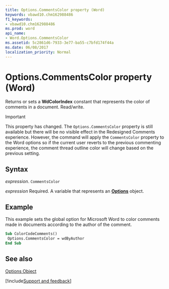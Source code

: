 ```yaml
---
title: Options.CommentsColor property (Word)
keywords: vbawd10.chm162988486
f1_keywords:
- vbawd10.chm162988486
ms.prod: word
api_name:
- Word.Options.CommentsColor
ms.assetid: 5c2861d6-7933-3e77-ba55-c7bfd174f44a
ms.date: 06/08/2017
localization_priority: Normal
---
```



# Options.CommentsColor property (Word)

Returns or sets a  **WdColorIndex** constant that represents the color of comments in a document. Read/write.

> [!IMPORTANT]
> This property has changed. The `Options.CommentsColor` property is still available but there will be no visible effect in the Redesigned Comments experience. However, the command will apply the `CommentsColor` property to the Word options so if the current user reverts to the previous commenting experience, the comment thread outline color will change based on the previous setting.

## Syntax

_expression_. `CommentsColor`

_expression_ Required. A variable that represents an **[Options](Word.Options.md)** object.


## Example

This example sets the global option for Microsoft Word to color comments made in documents according to the author of the comment.


```vb
Sub ColorCodeComments() 
 Options.CommentsColor = wdByAuthor 
End Sub
```


## See also


[Options Object](Word.Options.md)

[!include[Support and feedback](~/includes/feedback-boilerplate.md)]
